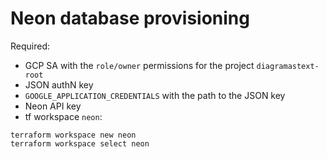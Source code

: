 # Neon database provisioning

Required:
- GCP SA with the `role/owner` permissions for the project `diagramastext-root`
- JSON authN key
- `GOOGLE_APPLICATION_CREDENTIALS` with the path to the JSON key
- Neon API key
- tf workspace `neon`:
```commandline
terraform workspace new neon
terraform workspace select neon
```
